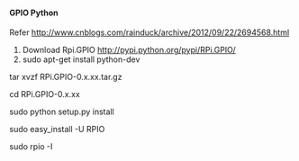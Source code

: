 #### GPIO Python

Refer http://www.cnblogs.com/rainduck/archive/2012/09/22/2694568.html

1. Download Rpi.GPIO http://pypi.python.org/pypi/RPi.GPIO/
2. sudo apt-get install python-dev

  tar xvzf RPi.GPIO-0.x.xx.tar.gz
  
  cd RPi.GPIO-0.x.xx
  
  sudo python setup.py install

  sudo easy_install -U RPIO

  sudo rpio -I
